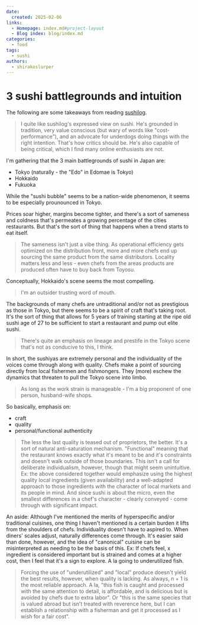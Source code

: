 ```yaml
---
date:
  created: 2025-02-06
links:
  - Homepage: index.md#project-layout
  - Blog index: blog/index.md
categories:
  - food
tags:
  - sushi
authors:
  - shirakoslurper
---
```


# 3 sushi battlegrounds and intuition

The following are some takeaways from reading [sushilog](https://www.sushi-blog.com).

> I quite like sushilog's expressed view on sushi. He's grounded in tradition, very value conscious (but wary of words like "cost-performance"), and an advocate for underdogs doing things with the right intention. That's how critics should be. He's also capable of being critical, which I find many online enthusiasts are not.

I'm gathering that the 3 main battlegrounds of sushi in Japan are:
- Tokyo (naturally - the "Edo" in Edomae is Tokyo)
- Hokkaido
- Fukuoka

While the "sushi bubble" seems to be a nation-wide phenomenon, it seems to be especially prounounced in Tokyo.

Prices soar higher, margins become tighter, and there's a sort of sameness and coldness that's permeates a growing percentage of the cities restaurants. But that's the sort of thing that happens when a trend starts to eat itself.

> The sameness isn't just a vibe thing. As operational efficiency gets optimized on the distribution front, more and more chefs end up sourcing the same product from the same distributors. Locality matters less and less - even chefs from the areas products are produced often have to buy back from Toyosu.

Conceptually, Hokkaido's scene seems the most compelling.

> I'm an outsider trusting word of mouth.

The backgrounds of many chefs are untraditional and/or not as prestigious as those in Tokyo, but there seems to be a spirit of craft that's taking root. It's the sort of thing that allows for 5 years of training starting at the ripe old sushi age of 27 to be sufficient to start a restaurant and pump out elite sushi.

> There's quite an emphasis on lineage and prestife in the Tokyo scene that's not as conducive to this, I think.

In short, the sushiyas are extremely personal and the individuality of the voices come through along with quality. Chefs make a point of sourcing directly from local fishermen and fishmongers. They (more) eschew the dynamics that threaten to pull the Tokyo scene into limbo.

> As long as the work strain is manageable - I'm a big proponent of one person, husband-wife shops.

So basically, emphasis on:
- craft
- quality
- personal/functional authenticity

> The less the last quality is teased out of proprietors, the better. It's a sort of natural anti-saturation mechanism. "Functional" meaning that the restaurant knows exactly what it's meant to be and it's constraints and doesn't walk outside of those boundaries. This isn't a call for deliberate individualism, however, though that might seem unintuitive. Ex: the above considered together would emphasize using the highest quality local ingredients (given availability) and a well-adapted approach to those ingredients with the character of local markets and its people in mind. And since sushi is about the micro, even the smallest differences in a chef's character - clearly conveyed - come through with significant impact.

An aside:
Although I've mentioned the merits of hyperspecific and/or traditional cuisines, one thing I haven't mentioned is a certain burden it lifts from the shoulders of chefs. Individuality doesn't have to aspired to. When diners' scales adjust, naturally differences come through. It's easier said than done, however, and the idea of "canonical" cuisine can be misinterpreted as needing to be the basis of this. Ex: If chefs feel, x ingredient is considered important but is strained and comes at a higher cost, then I feel that it's a sign to explore. A la going to underutilized fish.

> Forcing the use of "underutilized" and "local" produce doesn't yield the best results, however, when quality is lacking. As always, n + 1 is the most reliable approach. A la, "this fish is caught and processed with the same attention to detail, is affordable, and is delicious but is avoided by chefs due to extra labor". Or "this is the same species that is valued abroad but isn't treated with reverence here, but I can establish a relationship with a fisherman and get it processed as I wish for a fair cost".

